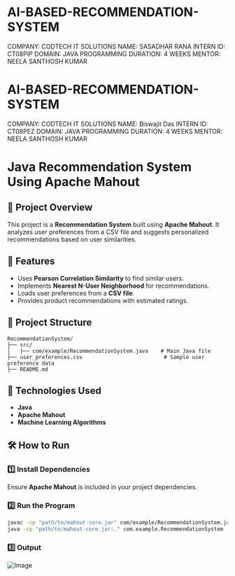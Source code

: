 # AI-BASED-RECOMMENDATION-SYSTEM
COMPANY: CODTECH IT SOLUTIONS
NAME: SASADHAR RANA
INTERN ID: CT08PIP
DOMAIN: JAVA PROGRAMMING
DURATION: 4 WEEKS
MENTOR: NEELA SANTHOSH KUMAR
# AI-BASED-RECOMMENDATION-SYSTEM

COMPANY: CODTECH IT SOLUTIONS
NAME: Biswajit Das
INTERN ID: CT08PEZ
DOMAIN: JAVA PROGRAMMING
DURATION: 4 WEEKS
MENTOR: NEELA SANTHOSH KUMAR

# Java Recommendation System Using Apache Mahout

## 📌 Project Overview
This project is a **Recommendation System** built using **Apache Mahout**. It analyzes user preferences from a CSV file and suggests personalized recommendations based on user similarities.

## 🚀 Features
- Uses **Pearson Correlation Similarity** to find similar users.
- Implements **Nearest N-User Neighborhood** for recommendations.
- Loads user preferences from a **CSV file**.
- Provides product recommendations with estimated ratings.

## 📂 Project Structure
```
RecommendationSystem/
├── src/
│   ├── com/example/RecommendationSystem.java    # Main Java file
├── user_preferences.csv                          # Sample user preference data
├── README.md
```

## 🔧 Technologies Used
- **Java**
- **Apache Mahout**
- **Machine Learning Algorithms**

## 🛠️ How to Run
### 1️⃣ Install Dependencies
Ensure **Apache Mahout** is included in your project dependencies.

### 2️⃣ Run the Program
```sh
javac -cp "path/to/mahout-core.jar" com/example/RecommendationSystem.java
java -cp "path/to/mahout-core.jar:." com.example.RecommendationSystem
```

### 3️⃣ Output
![Image](https://github.com/user-attachments/assets/7ed625f0-a55b-4a4d-8fee-47f7e636585e)
